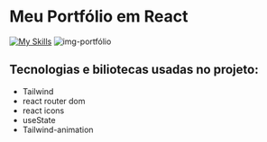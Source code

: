 # Meu Portfólio em React
[![My Skills](https://skillicons.dev/icons?i=react,vite,tailwind)](https://skillicons.dev)
![img-portfólio](https://github.com/user-attachments/assets/95a33139-727e-4080-b911-dd9096e4b4ef)
<br/>

## Tecnologias e biliotecas usadas no projeto:
<ul>
  <li>Tailwind</li>
  <li>react router dom</li>
  <li>react icons</li>
  <li>useState</li>
  <li>Tailwind-animation</li>
</ul>
